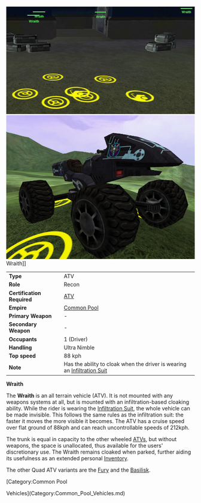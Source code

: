 ![](../images/Wraiths.jpg "fig:Wraiths.jpg") ![](../images/Wraith.jpg "fig:Wraith.jpg")
Wraith\]\]

|                            |                                                                                                           |
| -------------------------- | --------------------------------------------------------------------------------------------------------- |
| **Type**                   | ATV                                                                                                       |
| **Role**                   | Recon                                                                                                     |
| **Certification Required** | [ATV](<ATV_(Certification)>)                                                                              |
| **Empire**                 | [Common Pool](../terminology/Common_Pool.md)                                                              |
| **Primary Weapon**         | \-                                                                                                        |
| **Secondary Weapon**       | \-                                                                                                        |
| **Occupants**              | 1 (Driver)                                                                                                |
| **Handling**               | Ultra Nimble                                                                                              |
| **Top speed**              | 88 kph                                                                                                    |
| **Note**                   | Has the ability to cloak when the driver is wearing an [Infiltration Suit](../items/Infiltration_Suit.md) |

**Wraith**

The **Wraith** is an all terrain vehicle (ATV). It is not mounted with
any weapons systems at all, but is mounted with an infiltration-based
cloaking ability. While the rider is wearing the [Infiltration
Suit](../items/Infiltration_Suit.md), the whole vehicle can be made
invisible. This follows the same rules as the infiltration suit: the
faster it moves the more visible it becomes. The ATV has a cruise speed
over flat ground of 88kph and can reach uncontrollable speeds of 212kph.

The trunk is equal in capacity to the other wheeled
[ATVs](ATV.md), but without weapons, the space is unallocated,
thus available for the users' discretionary use. The Wraith remains
cloaked when parked, further aiding its usefulness as an extended
personal [Inventory](../terminology/Inventory.md).

The other Quad ATV variants are the [Fury](Fury.md) and the
[Basilisk](Basilisk.md).

<!--[Category:Game Items](Category:Game_Items.md)-->
<!--[Category:Vehicles](Category:Vehicles.md)--> [Category:Common Pool
Vehicles](Category:Common_Pool_Vehicles.md)

